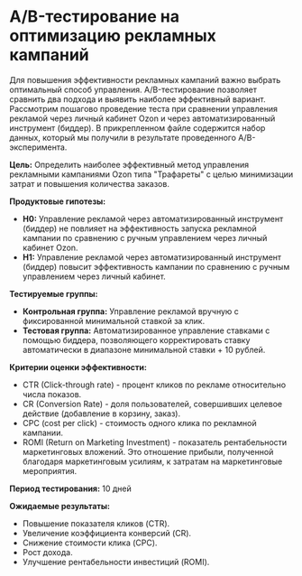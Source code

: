 # **A/B-тестирование на оптимизацию рекламных кампаний**

Для повышения эффективности рекламных кампаний важно выбрать оптимальный способ управления. A/B-тестирование позволяет сравнить два подхода и выявить наиболее эффективный вариант. Рассмотрим пошагово проведение теста при сравнении управления рекламой через личный кабинет Ozon и через автоматизированный инструмент (биддер). В прикрепленном файле содержится набор данных, который мы получили в результате проведенного А/В-эксперимента.

**Цель:** 
Определить наиболее эффективный метод управления рекламными кампаниями Ozon типа "Трафареты" с целью минимизации затрат и повышения количества заказов.

**Продуктовые гипотезы:**
  - **H0:** Управление рекламой через автоматизированный инструмент (биддер) не повлияет на эффективность запуска рекламной кампании по сравнению с ручным управлением через личный кабинет Ozon.
  - **H1:** Управление рекламой через автоматизированный инструмент (биддер) повысит эффективность кампании по сравнению с ручным управлением через личный кабинет.

**Тестируемые группы:** 
  - **Контрольная группа:** Управление рекламой вручную с фиксированной минимальной ставкой за клик.
  - **Тестовая группа:** Автоматизированное управление ставками с помощью биддера, позволяющего корректировать ставку автоматически в диапазоне минимальной ставки + 10 рублей.

**Критерии оценки эффективности:**
  - CTR (Click-through rate) - процент кликов по рекламе относительно числа показов.
  - CR (Conversion Rate) -  доля пользователей, совершивших целевое действие (добавление в корзину, заказ).
  - CPC (cost per click) - стоимость одного клика по рекламной кампании.
  - ROMI (Return on Marketing Investment) - показатель рентабельности маркетинговых вложений. Это отношение прибыли, полученной благодаря маркетинговым усилиям, к затратам на маркетинговые мероприятия. 

**Период тестирования:** 10 дней

**Ожидаемые результаты:**
  - Повышение показателя кликов (CTR).
  - Увеличение коэффициента конверсий (CR).
  - Снижение стоимости клика (CPC).
  - Рост дохода.
  - Улучшение рентабельности инвестиций (ROMI).
